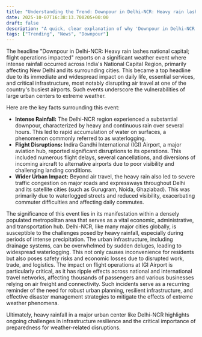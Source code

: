 ```yaml
---
title: "Understanding the Trend: Downpour in Delhi-NCR: Heavy rain lashes national capital; flight operations impacted"
date: 2025-10-07T16:38:13.700205+00:00
draft: false
description: "A quick, clear explanation of why 'Downpour in Delhi-NCR: Heavy rain lashes national capital; flight operations impacted' is trending."
tags: ["Trending", "News", "Downpour"]
---
```


The headline "Downpour in Delhi-NCR: Heavy rain lashes national capital; flight operations impacted" reports on a significant weather event where intense rainfall occurred across India's National Capital Region, primarily affecting New Delhi and its surrounding cities. This became a top headline due to its immediate and widespread impact on daily life, essential services, and critical infrastructure, most notably disrupting air travel at one of the country's busiest airports. Such events underscore the vulnerabilities of large urban centers to extreme weather.

Here are the key facts surrounding this event:

*   **Intense Rainfall:** The Delhi-NCR region experienced a substantial downpour, characterized by heavy and continuous rain over several hours. This led to rapid accumulation of water on surfaces, a phenomenon commonly referred to as waterlogging.
*   **Flight Disruptions:** Indira Gandhi International (IGI) Airport, a major aviation hub, reported significant disruptions to its operations. This included numerous flight delays, several cancellations, and diversions of incoming aircraft to alternative airports due to poor visibility and challenging landing conditions.
*   **Wider Urban Impact:** Beyond air travel, the heavy rain also led to severe traffic congestion on major roads and expressways throughout Delhi and its satellite cities (such as Gurugram, Noida, Ghaziabad). This was primarily due to waterlogged streets and reduced visibility, exacerbating commuter difficulties and affecting daily commutes.

The significance of this event lies in its manifestation within a densely populated metropolitan area that serves as a vital economic, administrative, and transportation hub. Delhi-NCR, like many major cities globally, is susceptible to the challenges posed by heavy rainfall, especially during periods of intense precipitation. The urban infrastructure, including drainage systems, can be overwhelmed by sudden deluges, leading to widespread waterlogging. This not only causes inconvenience for residents but also poses safety risks and economic losses due to disrupted work, trade, and logistics. The impact on flight operations at IGI Airport is particularly critical, as it has ripple effects across national and international travel networks, affecting thousands of passengers and various businesses relying on air freight and connectivity. Such incidents serve as a recurring reminder of the need for robust urban planning, resilient infrastructure, and effective disaster management strategies to mitigate the effects of extreme weather phenomena.

Ultimately, heavy rainfall in a major urban center like Delhi-NCR highlights ongoing challenges in infrastructure resilience and the critical importance of preparedness for weather-related disruptions.